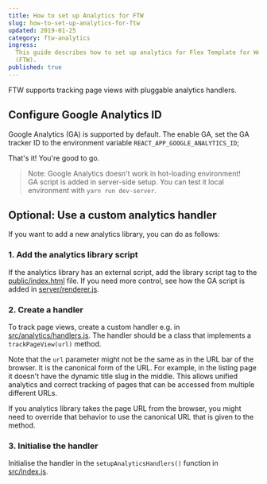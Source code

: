 ```yaml
---
title: How to set up Analytics for FTW
slug: how-to-set-up-analytics-for-ftw
updated: 2019-01-25
category: ftw-analytics
ingress:
  This guide describes how to set up analytics for Flex Template for Web
  (FTW).
published: true
---
```


FTW supports tracking page views with pluggable analytics handlers.

## Configure Google Analytics ID

Google Analytics (GA) is supported by default. The enable GA, set the GA
tracker ID to the environment variable `REACT_APP_GOOGLE_ANALYTICS_ID`;

That's it! You're good to go.

> Note: Google Analytics doesn't work in hot-loading environment! <br>
> GA script is added in server-side setup. You can test it local
> environment with `yarn run dev-server`.

## Optional: Use a custom analytics handler

If you want to add a new analytics library, you can do as follows:

### 1. Add the analytics library script

If the analytics library has an external script, add the library script
tag to the
[public/index.html](https://github.com/sharetribe/flex-template-web/blob/master/public/index.html)
file. If you need more control, see how the GA script is added in
[server/renderer.js](https://github.com/sharetribe/flex-template-web/blob/master/server/renderer.js).

### 2. Create a handler

To track page views, create a custom handler e.g. in
[src/analytics/handlers.js](https://github.com/sharetribe/flex-template-web/blob/master/src/analytics/handlers.js).
The handler should be a class that implements a `trackPageView(url)`
method.

Note that the `url` parameter might not be the same as in the URL bar of
the browser. It is the canonical form of the URL. For example, in the
listing page it doesn't have the dynamic title slug in the middle. This
allows unified analytics and correct tracking of pages that can be
accessed from multiple different URLs.

If you analytics library takes the page URL from the browser, you might
need to override that behavior to use the canonical URL that is given to
the method.

### 3. Initialise the handler

Initialise the handler in the `setupAnalyticsHandlers()` function in
[src/index.js](https://github.com/sharetribe/flex-template-web/blob/master/src/index.js).
